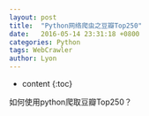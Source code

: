 ```yaml
---
layout: post
title:  "Python网络爬虫之豆瓣Top250"
date:   2016-05-14 23:31:18 +0800
categories: Python
tags: WebCrawler   
author: Lyon
---
```

* content
{:toc}

如何使用python爬取豆瓣Top250？







